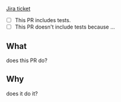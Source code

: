 [Jira ticket](https://bbfc.atlassian.net/browse/HBBFC-###)

- [ ] This PR includes tests. 
- [ ] This PR doesn't include tests because ...

## What
does this PR do?

## Why 
does it do it?
